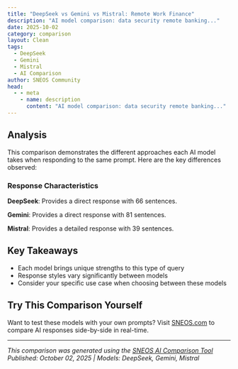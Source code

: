 ```yaml
---
title: "DeepSeek vs Gemini vs Mistral: Remote Work Finance"
description: "AI model comparison: data security remote banking..."
date: 2025-10-02
category: comparison
layout: Clean
tags:
  - DeepSeek
  - Gemini
  - Mistral
  - AI Comparison
author: SNEOS Community
head:
  - - meta
    - name: description
      content: "AI model comparison: data security remote banking..."
---
```


<ChatComparison
  title="DeepSeek vs Gemini vs Mistral: Remote Work Finance"
  prompt="data security remote banking"
  :responses='{
    "DeepSeek": "Of course. This is a critical topic. Let\u0027s break down data security in remote banking from both the bank\u0027s perspective (what they do to protect you) and your perspective (what you must do to protect yourself).\n\n### The Core Challenge of Remote Banking\n\nRemote banking (online and mobile banking) moves financial transactions outside the physically secure walls of a bank branch and into the digital world. This creates a massive attack surface that criminals try to exploit. The primary goals of data security in this context are to ensure:\n\n*   **Confidentiality:** Your financial data is only seen by you and your bank.\n*   **Integrity:** Your account data and transactions cannot be altered maliciously.\n*   **Availability:** Banking services are up and running when you need them.\n\n---\n\n### How Banks Protect Your Data (Security Measures on Their End)\n\nBanks invest heavily in multi-layered security frameworks. Here are the key technologies and processes they use:\n\n**1. Encryption**\n*   **In Transit:** When you connect to your bank\u0027s website or app, it uses **TLS (Transport Layer Security)**, indicated by \u0022https://\u0022 and a padlock icon. This encrypts all data moving between your device and the bank\u0027s servers, making it unreadable to interceptors.\n*   **At Rest:** Your data stored on the bank\u0027s servers is also encrypted, so even if someone breaches the database, the information is useless without the decryption keys.\n\n**2. Multi-Factor Authentication (MFA)**\nThis is no longer a \u0022nice-to-have\u0022; it\u0027s essential. Beyond just a password, MFA requires a second (or more) form of verification:\n*   **Something you know:** PIN, security questions.\n*   **Something you have:** A code from a smartphone app (e.g., Authy, Google Authenticator), a physical security key, or an SMS code (though SMS is less secure due to SIM-swapping attacks).\n*   **Something you are:** Biometrics like fingerprint or facial recognition (common in mobile apps).\n\n**3. Advanced Fraud Monitoring and AI**\nBanks use sophisticated systems that analyze transaction patterns in real-time. If a transaction seems anomalous (e.g., a large purchase in a foreign country minutes after a local one), the system can flag it, block it, and alert you.\n\n**4. Secure Software Development**\nBanks have rigorous processes to build and test their apps and websites to eliminate vulnerabilities that hackers could exploit (like code injection or buffer overflows).\n\n**5. Network Security**\n*   **Firewalls:** Act as gatekeepers, blocking unauthorized access to the bank\u0027s internal network.\n*   **Intrusion Detection/Prevention Systems (IDS/IPS):** Monitor network traffic for suspicious activity and can automatically block attacks.\n\n**6. Regulatory Compliance**\nBanks are bound by strict regulations (like GDPR in Europe, GLBA in the US, PCI DSS for card payments) that mandate minimum security standards and data handling practices.\n\n---\n\n### Your Responsibility: How to Protect Yourself as a User\n\nThe bank\u0027s security is only one half of the equation. You are the first line of defense.\n\n**1. Use Strong, Unique Passwords \u0026 a Password Manager**\n*   Never reuse passwords between your bank and other sites.\n*   Use a long, complex password. A password manager can generate and store these for you.\n\n**2. Enable Multi-Factor Authentication (MFA)**\n*   **Always** enable MFA if your bank offers it. Prefer an **authenticator app** over SMS if given the choice.\n\n**3. Keep Your Devices and Software Updated**\n*   Regularly update your computer\u0027s OS, your mobile phone\u0027s OS, and your banking app. These updates often contain critical security patches for newly discovered vulnerabilities.\n\n**4. Be Extremely Wary of Phishing Attacks**\n*   This is the #1 way users get compromised.\n*   **Never** click on links in unsolicited emails or texts claiming to be from your bank.\n*   **Never** provide your login credentials, PINs, or MFA codes to anyone who calls, emails, or texts you. **Your bank will never ask for this.**\n*   Always type your bank\u0027s web address directly into the browser or use its official app.\n\n**5. Use a Secure Network**\n*   **Avoid public Wi-Fi** for banking. If you must, use a reputable **VPN (Virtual Private Network)** to encrypt your connection.\n*   Your home Wi-Fi should be secured with a strong password (WPA2/WPA3 encryption).\n\n**6. Monitor Your Accounts Regularly**\n*   Check your transaction history frequently. The sooner you spot and report fraudulent activity, the easier it is to resolve.\n\n**7. Install and Maintain Security Software**\n*   Use a good antivirus/anti-malware solution on your computers and phones to protect against keyloggers and other malicious software.\n\n---\n\n### Emerging Threats \u0026 The Future\n\n*   **AI-Powered Phishing:** More sophisticated, personalized phishing messages generated by AI.\n*   **Mobile-Specific Malware:** Malicious apps designed to steal banking credentials.\n*   **API Security:** As banking integrates with third-party financial apps (via Open Banking), securing these data connections (APIs) becomes paramount.\n*   **Deepfakes:** Used for social engineering or even bypassing voice-based biometrics.\n\n### Conclusion\n\nData security in remote banking is a **shared responsibility**. Banks provide the fortress walls with encryption, MFA, and monitoring, but you must guard the gate by using strong passwords, enabling MFA, and being vigilant against phishing. By understanding both sides, you can confidently and safely use the immense convenience of remote banking.",
    "Gemini": "Data security in remote banking is absolutely crucial. It\u0027s the foundation of trust and the key to preventing significant financial loss and reputational damage. Here\u0027s a breakdown of key aspects:\n\n**1. Understanding the Risks:**\n\n*   **Phishing Attacks:**  Deceptive emails, SMS messages, or websites that mimic legitimate banking communications to trick users into revealing their credentials (usernames, passwords, PINs, security questions).\n*   **Malware:**  Malicious software that can be installed on a user\u0027s device (computer, smartphone) to steal banking credentials, intercept transactions, or monitor activity.  This includes Trojans, keyloggers, and ransomware.\n*   **Man-in-the-Middle Attacks:** Interception of communication between the user and the bank\u0027s servers, allowing attackers to eavesdrop on or manipulate data.  Public Wi-Fi networks are particularly vulnerable.\n*   **Brute-Force Attacks:**  Automated attempts to guess usernames and passwords by trying countless combinations.\n*   **Account Takeover:**  Gaining unauthorized access to a user\u0027s banking account and making fraudulent transactions.\n*   **Insider Threats:**  Malicious or negligent actions by employees within the bank.\n*   **API Vulnerabilities:** Weaknesses in the application programming interfaces (APIs) that banks use to communicate with third-party apps and services. If compromised, hackers could potentially gain access to sensitive customer data.\n*   **Mobile App Vulnerabilities:**  Flaws in the mobile banking apps themselves, such as insufficient security features, data leakage, or insecure storage of credentials.\n*   **Social Engineering:** Manipulating individuals to divulge confidential information or perform actions that compromise security.\n\n**2. Security Measures Employed by Banks (and What You Need to Know):**\n\n*   **Encryption:**  Protecting data by converting it into an unreadable format during transmission (e.g., using SSL/TLS for website communication).  *You should always ensure your browser shows the padlock icon and \u0022https://\u0022 in the address bar when accessing your online banking.*\n*   **Multi-Factor Authentication (MFA):**  Requiring users to provide two or more forms of identification before granting access (e.g., password \u002B SMS code, biometric authentication).  *Enable MFA on your account whenever possible. It\u0027s a vital layer of security.*\n*   **Strong Passwords:** Encouraging or enforcing the use of strong, unique passwords that are difficult to guess. Banks often have password complexity requirements. *Use a password manager to generate and store strong, unique passwords for each account.*\n*   **Firewalls:**  Protecting the bank\u0027s internal network from unauthorized access.\n*   **Intrusion Detection and Prevention Systems (IDS/IPS):** Monitoring network traffic for suspicious activity and taking action to block or prevent attacks.\n*   **Fraud Detection Systems:**  Analyzing transaction patterns and flagging suspicious activity for further investigation.\n*   **Security Audits and Penetration Testing:**  Regularly assessing the bank\u0027s security posture to identify and address vulnerabilities.\n*   **Data Loss Prevention (DLP):**  Preventing sensitive data from leaving the bank\u0027s control.\n*   **Tokenization:**  Replacing sensitive data (like credit card numbers) with non-sensitive tokens.  *When using mobile payments, tokenization helps protect your actual card information.*\n*   **Biometric Authentication:** Using fingerprints, facial recognition, or other biometric data to verify identity. *This is generally more secure than passwords alone, but be aware of potential vulnerabilities if your device is compromised.*\n*   **Transaction Monitoring and Alerts:**  Providing users with real-time notifications of account activity, allowing them to quickly detect and report suspicious transactions. *Sign up for these alerts!  They\u0027re an invaluable early warning system.*\n*   **Device Recognition:** Identifying trusted devices to reduce the risk of unauthorized access from new or unknown devices.\n*   **Address Verification System (AVS):** Verifying the billing address provided by the cardholder with the address on file with the card issuer.\n\n**3.  Your Responsibilities as a User:**\n\n*   **Protect Your Credentials:**  Never share your username, password, PIN, or security questions with anyone.\n*   **Be Wary of Phishing:**  Carefully examine emails, SMS messages, and websites for suspicious links or requests for personal information.  **Never click on links in suspicious emails.**  Instead, go directly to the bank\u0027s website by typing the address into your browser.\n*   **Keep Your Software Updated:**  Install the latest security patches and updates for your operating system, web browser, and antivirus software.\n*   **Use a Strong Antivirus/Anti-Malware Program:**  Protect your devices from malware.  *Keep your antivirus software up-to-date.*\n*   **Use Secure Networks:** Avoid using public Wi-Fi networks for online banking. If you must use public Wi-Fi, use a Virtual Private Network (VPN).\n*   **Monitor Your Accounts Regularly:**  Review your account statements and transaction history for any suspicious activity.  *Report any unauthorized transactions immediately to your bank.*\n*   **Secure Your Mobile Devices:**  Use a strong passcode or biometric authentication to protect your smartphone or tablet.  Enable remote wipe features in case your device is lost or stolen.\n*   **Use Secure Mobile Banking Apps:** Download official banking apps from trusted sources (e.g., Google Play Store, Apple App Store).  *Avoid downloading apps from unknown or untrusted sources.*\n*   **Be Aware of Your Surroundings:**  Be mindful of who might be watching when you enter your PIN at an ATM or use your mobile banking app in public.\n*   **Report Lost or Stolen Cards Immediately:**  Contact your bank immediately if your credit card or debit card is lost or stolen.\n*   **Educate Yourself:** Stay informed about the latest online banking scams and security threats.\n\n**4.  Regulations and Standards:**\n\n*   **PCI DSS (Payment Card Industry Data Security Standard):**  A set of security standards designed to protect cardholder data.\n*   **GDPR (General Data Protection Regulation):**  A European Union regulation that protects the personal data of EU citizens.  Even banks outside the EU may need to comply if they serve EU customers.\n*   **CCPA (California Consumer Privacy Act):**  A California law that gives consumers more control over their personal data.\n*   **Various national banking regulations:**  Each country has its own specific regulations related to data security and consumer protection in the banking sector.\n\n**5.  Emerging Technologies and Security Implications:**\n\n*   **Cloud Computing:**  Banks are increasingly using cloud services for various functions.  Security concerns include data breaches, vendor lock-in, and compliance challenges.\n*   **Artificial Intelligence (AI) and Machine Learning (ML):**  AI and ML can be used for fraud detection, risk management, and customer authentication.  However, they can also be exploited by attackers.\n*   **Blockchain Technology:**  Blockchain can be used to enhance security and transparency in financial transactions. However, it also presents new security challenges, such as the risk of 51% attacks.\n*   **Open Banking APIs:**  These APIs allow third-party developers to access banking data and services. Security is a major concern, as vulnerabilities in these APIs could expose sensitive customer data.\n\n**In summary:**\n\nData security in remote banking is a shared responsibility. Banks must implement robust security measures to protect their systems and data, and users must take steps to protect their own accounts and devices. By working together, we can create a more secure online banking environment.\n",
    "Mistral": "Data security in remote banking is crucial to protect sensitive financial information and ensure the integrity and confidentiality of transactions. Here are some key aspects and best practices for data security in remote banking:\n\n### 1. **Encryption**\n   - **Data in Transit:** Use strong encryption protocols like TLS (Transport Layer Security) to protect data as it moves between the user\u0027s device and the bank\u0027s servers.\n   - **Data at Rest:** Encrypt stored data to prevent unauthorized access even if the storage is compromised.\n\n### 2. **Authentication**\n   - **Multi-Factor Authentication (MFA):** Implement MFA to add an extra layer of security beyond just a password. This can include biometrics, one-time passwords (OTPs), or security tokens.\n   - **Strong Passwords:** Enforce the use of strong, complex passwords and encourage users to change them regularly.\n\n### 3. **Secure Communication Channels**\n   - **VPNs:** Use Virtual Private Networks (VPNs) to create a secure tunnel for data transmission.\n   - **Secure Messaging:** Ensure that all communication, including emails and messages, is encrypted.\n\n### 4. **Fraud Detection**\n   - **Behavioral Analytics:** Monitor user behavior to detect unusual patterns that may indicate fraudulent activity.\n   - **Transaction Monitoring:** Implement real-time monitoring of transactions to identify and block suspicious activities.\n\n### 5. **Regular Updates and Patches**\n   - **Software Updates:** Ensure that all software, including operating systems and applications, are regularly updated to protect against known vulnerabilities.\n   - **Security Patches:** Apply security patches promptly to address any identified security flaws.\n\n### 6. **User Education**\n   - **Security Awareness:** Educate users about common threats such as phishing, malware, and social engineering.\n   - **Best Practices:** Provide guidelines on best practices for securing their devices and accounts.\n\n### 7. **Access Control**\n   - **Role-Based Access:** Implement role-based access control (RBAC) to ensure that users only have access to the data and functions necessary for their roles.\n   - **Least Privilege:** Follow the principle of least privilege, granting users the minimum level of access required to perform their tasks.\n\n### 8. **Incident Response**\n   - **Response Plan:** Develop and regularly update an incident response plan to quickly address and mitigate security breaches.\n   - **Monitoring and Alerts:** Use monitoring tools to detect and alert on potential security incidents in real-time.\n\n### 9. **Compliance and Regulations**\n   - **Regulatory Compliance:** Ensure compliance with relevant regulations and standards, such as GDPR, PCI-DSS, and local banking regulations.\n   - **Audits:** Conduct regular security audits and vulnerability assessments to identify and address potential weaknesses.\n\n### 10. **Secure Development Practices**\n   - **Code Reviews:** Implement code reviews and static/dynamic analysis to identify and fix security vulnerabilities during the development process.\n   - **Secure Coding Standards:** Follow secure coding standards and best practices to minimize the risk of introducing vulnerabilities.\n\n### 11. **Third-Party Risk Management**\n   - **Vendor Assessment:** Evaluate the security practices of third-party vendors and service providers to ensure they meet your security standards.\n   - **Contracts:** Include security requirements and responsibilities in contracts with third-party providers.\n\n### 12. **Backup and Recovery**\n   - **Regular Backups:** Perform regular backups of critical data to ensure it can be recovered in case of a data breach or other incidents.\n   - **Disaster Recovery Plan:** Develop and test a disaster recovery plan to ensure business continuity.\n\nBy implementing these best practices, banks can significantly enhance the security of remote banking services, protecting both the institution and its customers from potential threats."
  }'
  published-date="14:28"
/>

## Analysis

This comparison demonstrates the different approaches each AI model takes when responding to the same prompt. Here are the key differences observed:

### Response Characteristics

**DeepSeek**: Provides a direct response with 66 sentences. 

**Gemini**: Provides a direct response with 81 sentences. 

**Mistral**: Provides a detailed response with 39 sentences. 

## Key Takeaways

- Each model brings unique strengths to this type of query
- Response styles vary significantly between models
- Consider your specific use case when choosing between these models

## Try This Comparison Yourself

Want to test these models with your own prompts? Visit [SNEOS.com](https://sneos.com) to compare AI responses side-by-side in real-time.

---

*This comparison was generated using the [SNEOS AI Comparison Tool](https://sneos.com)*
*Published: October 02, 2025 | Models: DeepSeek, Gemini, Mistral*
